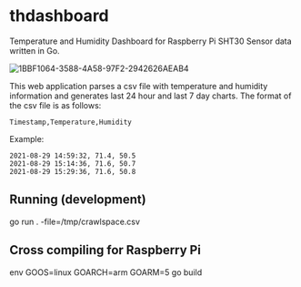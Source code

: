 # thdashboard
Temperature and Humidity Dashboard for Raspberry Pi SHT30 Sensor data written in Go.

![1BBF1064-3588-4A58-97F2-2942626AEAB4](https://user-images.githubusercontent.com/6045616/132441382-21c437c9-133d-46b6-9abd-f44f7b32a159.png)

This web application parses a csv file with temperature and humidity information and generates last 24 hour and last 7 day charts.
The format of the csv file is as follows:

```Timestamp,Temperature,Humidity```

Example:

```
2021-08-29 14:59:32, 71.4, 50.5
2021-08-29 15:14:36, 71.6, 50.7
2021-08-29 15:29:36, 71.6, 50.8
```

## Running (development)
go run . -file=/tmp/crawlspace.csv

## Cross compiling for Raspberry Pi
env GOOS=linux GOARCH=arm GOARM=5 go build

